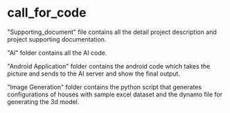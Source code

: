 # call_for_code


"Supporting_document" file contains all the detail project description and project supporting documentation.

"AI" folder contains all the AI code.

"Android Application" folder contains the android code which takes the picture and sends to the AI server and show the final output. 

"Image Generation" folder contains the python script that generates configurations of houses with sample excel dataset and the dynamo file for generating the 3d model.


